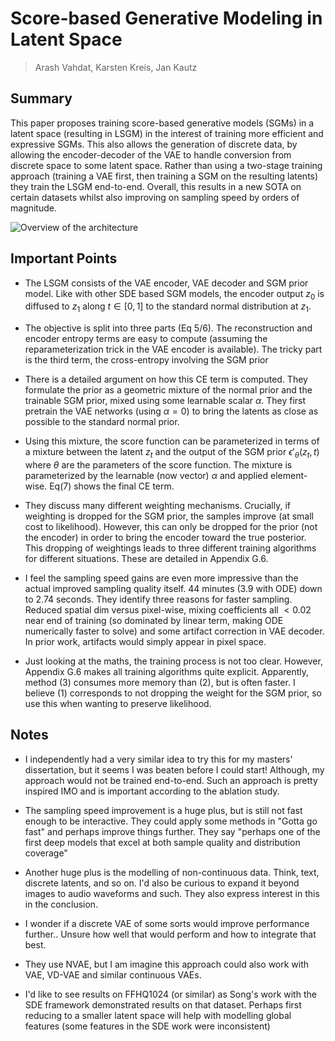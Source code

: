 # Score-based Generative Modeling in Latent Space
> Arash Vahdat, Karsten Kreis, Jan Kautz

## Summary
This paper proposes training score-based generative models (SGMs) in a latent
space (resulting in LSGM) in the interest of training more efficient and
expressive SGMs. This also allows the generation of discrete data, by allowing
the encoder-decoder of the VAE to handle conversion from discrete space to some
latent space. Rather than using a two-stage training approach (training a VAE
first, then training a SGM on the resulting latents) they train the LSGM
end-to-end. Overall, this results in a new SOTA on certain datasets whilst also
improving on sampling speed by orders of magnitude.

![Overview of the
architecture](figures/score-based-in-latent-space/architecture.png)

## Important Points
- The LSGM consists of the VAE encoder, VAE decoder and SGM prior model. Like
  with other SDE based SGM models, the encoder output $z_0$ is diffused to $z_1$
  along $t \in [0,1]$ to the standard normal distribution at $z_1$.

- The objective is split into three parts (Eq 5/6). The reconstruction and
  encoder entropy terms are easy to compute (assuming the reparameterization
  trick in the VAE encoder is available). The tricky part is the third term, the
  cross-entropy involving the SGM prior

- There is a detailed argument on how this CE term is computed. They formulate
  the prior as a geometric mixture of the normal prior and the trainable SGM
  prior, mixed using some learnable scalar $\alpha$. They first pretrain the VAE
  networks (using $\alpha = 0$) to bring the latents as close as possible to the
  standard normal prior.

- Using this mixture, the score function can be parameterized in terms of a
  mixture between the latent $z_t$ and the output of the SGM prior
  $\epsilon'_\theta(z_t, t)$ where $\theta$ are the parameters of the score
  function. The mixture is parameterized by the learnable (now vector) $\alpha$
  and applied element-wise. Eq(7) shows the final CE term.

- They discuss many different weighting mechanisms. Crucially, if weighting is
  dropped for the SGM prior, the samples improve (at small cost to likelihood).
  However, this can only be dropped for the prior (not the encoder) in order to
  bring the encoder toward the true posterior. This dropping of weightings leads
  to three different training algorithms for different situations. These are
  detailed in Appendix G.6.

- I feel the sampling speed gains are even more impressive than the actual
  improved sampling quality itself. 44 minutes (3.9 with ODE) down to 2.74
  seconds. They identify three reasons for faster sampling. Reduced spatial dim
  versus pixel-wise, mixing coefficients all $<0.02$ near end of training (so
  dominated by linear term, making ODE numerically faster to solve) and some
  artifact correction in VAE decoder. In prior work, artifacts would simply
  appear in pixel space.

- Just looking at the maths, the training process is not too clear. However,
  Appendix G.6 makes all training algorithms quite explicit. Apparently, method
  (3) consumes more memory than (2), but is often faster. I believe (1)
  corresponds to not dropping the weight for the SGM prior, so use this when
  wanting to preserve likelihood.

## Notes
- I independently had a very similar idea to try this for my masters'
  dissertation, but it seems I was beaten before I could start! Although, my
  approach would not be trained end-to-end. Such an approach is pretty inspired
  IMO and is important according to the ablation study.

- The sampling speed improvement is a huge plus, but is still not fast enough to
  be interactive. They could apply some methods in "Gotta go fast" and perhaps
  improve things further. They say "perhaps one of the first deep models that
  excel at both sample quality and distribution coverage"

- Another huge plus is the modelling of non-continuous data. Think, text,
  discrete latents, and so on. I'd also be curious to expand it beyond images to
  audio waveforms and such. They also express interest in this in the
  conclusion.

- I wonder if a discrete VAE of some sorts would improve performance further..
  Unsure how well that would perform and how to integrate that best.

- They use NVAE, but I am imagine this approach could also work with VAE, VD-VAE
  and similar continuous VAEs.

- I'd like to see results on FFHQ1024 (or similar) as Song's work with the SDE
  framework demonstrated results on that dataset. Perhaps first reducing to a
  smaller latent space will help with modelling global features (some features
  in the SDE work were inconsistent)
